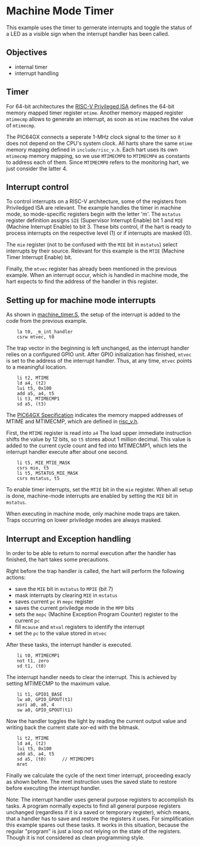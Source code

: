 # Machine Mode Timer
This example uses the timer to gernerate interrupts and toggle the status of a LED as a visible sign when the interrupt handler has been called. 

##  Objectives
* internal timer
* interrupt handling

## Timer
For 64-bit architectures the [RISC-V Privileged ISA](https://github.com/riscv/riscv-isa-manual/releases/download/riscv-isa-release-c626715-2025-05-31/riscv-privileged.html) defines the 64-bit memory mapped timer register `mtime`. Another memory mapped register `mtimecmp` allows to generate an interrupt, as soon as `mtime` reaches the value of `mtimecmp`.

The PIC64GX connects a seperate 1-MHz clock signal to the timer so it does not depend on the CPU's system clock. All harts share the same `mtime` memory mapping defined in `include/risc_v.h`. Each hart uses its own `mtimecmp` memory mapping, so we use `MTIMECMP0` to `MTIMECMP4` as constants to address each of them. Since `MTIMECMP0` refers to the monitoring hart, we just consider the latter 4.

## Interrupt control
To control interrupts on a RISC-V architecture, some of the registers from Priviledged ISA are relevant. The example handles the timer in machine mode, so mode-specific registers begin with the letter 'm'.
The `mstatus` register definition assigns `SIE` (Supervisor Interrupt Enable) bit 1 and `MIE` (Machine Interrupt Enable) to bit 3. These bits control, if the hart is ready to process interrupts on the respective level (1) or if interrupts are masked (0).

The `mie` register (not to be confused with the `MIE` bit in `mstatus`) select interrupts by their source. Relevant for this example is the `MTIE` (Machine Timer Interrupt Enable) bit.

Finally, the `mtvec` register has already been mentioned in the previous example. When an interrupt occur, which is handled in machine mode, the hart expects to find the address of the handler in this register.

## Setting up for machine mode interrupts
As shown in [machine_timer.S](machine_timer.S), the setup of the interrupt is added to the code from the previous example. 

```
    la t0, _m_int_handler
    csrw mtvec, t0
```    

The trap vector in the beginning is left unchanged, as the interrupt handler relies on a configured GPIO unit. After GPIO initialization has finished, `mtvec` is set to the address of the interrupt handler. Thus, at any time, `mtvec` points to a meaningful location.

```
    li t2, MTIME
    ld a4, (t2)
    lui t5, 0x100
    add a5, a4, t5
    li t3, MTIMECMP1
    sd a5, (t3)
```

The [PIC64GX Specification](https://ww1.microchip.com/downloads/aemDocuments/documents/MPU64/ProductDocuments/DataSheets/PIC64GX1000-64-bit-Microprocessor-Data-Sheet-DS50003724.pdf) indicates the memory mapped addresses of MTIME and MTIMECMP, which are defined in [risc_v.h](../../include/risc_v.h).

First, the `MTIME` register is read into `a4` The load upper immediate instruction shifts the value by 12 bits, so `t5` stores about 1 million decimal. This value is added to the current cycle count and fed into MTIMECMP1, which lets the interrupt handler execute after about one second.


```
    li t5, MIE_MTIE_MASK
    csrs mie, t5
    li t5, MSTATUS_MIE_MASK
    csrs mstatus, t5
```

To enable timer interrupts, set the `MTIE` bit in the `mie` register. When all setup is done, machine-mode interrupts are enabled by setting the `MIE` bit in `mstatus`.

When executing in machine mode, only machine mode traps are taken. Traps occurring on lower priviledge modes are always masked.

## Interrupt and Exception handling

In order to be able to return to normal execution after the handler has finished, the hart takes some precautions.

Right before the trap handler is called, the hart will perform the following actions:

* save the `MIE` bit in `mstatus` to `MPIE` (bit 7)
* mask interrupts by clearing `MIE` in `mstatus`
* saves current `pc` in `mepc` register
* saves the current priviledge mode in the `MPP` bits
* sets the `mepc` (Machine Exception Program Counter) register to the current `pc`
* fill `mcause` and `mtval` registers to identify the interrupt
* set the `pc` to the value stored in `mtvec`

After these tasks, the interrupt handler is executed.

```
    li t0, MTIMECMP1
    not t1, zero
    sd t1, (t0)
```

The interrupt handler needs to clear the interrupt. This is achieved by setting MTIMECMP to the maximum value.

```
    li t1, GPIO1_BASE
    lw a0, GPIO_GPOUT(t1)
    xori a0, a0, 4
    sw a0, GPIO_GPOUT(t1)
```

Now the handler toggles the light by reading the current output value and writing back the current state xor-ed with the bitmask. 

```
    li t2, MTIME
    ld a4, (t2)
    lui t5, 0x100
    add a5, a4, t5
    sd a5, (t0)      // MTIMECMP1
    mret
```

Finally we calculate the cycle of the next timer interrupt, proceeding exacly as shown before. The mret instruction uses the saved state to restore before executing the interrupt handler.

Note: The interrupt handler uses general purpose registers to accomplish its tasks. A program normally expects to find all general purpose registers unchanged (regardless if it is a saved or temporary register), which means, that a handler has to save and restore the registers it uses. For simplification this example spares out these tasks. It works in this situation, because the regular "program" is just a loop not relying on the state of the registers. Though it is not considered as clean programming style.
